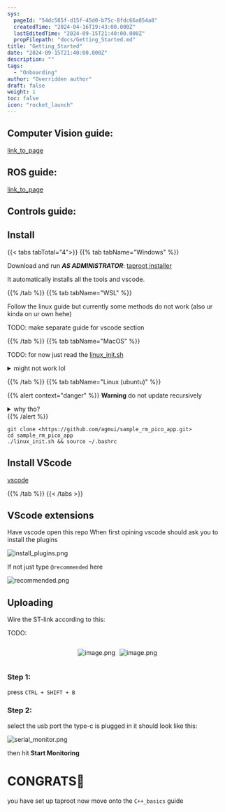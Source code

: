 ```yaml
---
sys:
  pageId: "54dc585f-d15f-45d0-b75c-8fdc66a854a8"
  createdTime: "2024-04-16T19:43:00.000Z"
  lastEditedTime: "2024-09-15T21:40:00.000Z"
  propFilepath: "docs/Getting_Started.md"
title: "Getting_Started"
date: "2024-09-15T21:40:00.000Z"
description: ""
tags:
  - "Onboarding"
author: "Overridden author"
draft: false
weight: 1
toc: false
icon: "rocket_launch"
---
```


## Computer Vision guide:

[link_to_page](86d45bc0-388b-4d26-8848-44f255f73d0e)

## ROS guide:

[link_to_page](3c76c1de-ec8f-46d6-8b0a-294005edc2d5)

## Controls guide:

## Install

{{< tabs tabTotal="4">}}
{{% tab tabName="Windows" %}}

Download and run _**AS ADMINISTRATOR**_: [taproot installer](https://github.com/Thornbots/TeachingFreshies/releases/tag/1.0)

It automatically installs all the tools and vscode.

{{% /tab %}}
{{% tab tabName="WSL" %}}

Follow the linux guide but currently some methods do not work (also ur kinda on ur own hehe)

TODO: make separate guide for vscode section

{{% /tab %}}
{{% tab tabName="MacOS" %}}

TODO: for now just read the [linux_init.sh](https://github.com/agmui/sample_rm_pico_app/blob/main/linux_init.sh)

<details>
<summary>might not work lol</summary>

`brew install libusb pkg-config`

Next install: [vscode](https://code.visualstudio.com/Download)

</details>

{{% /tab %}}
{{% tab tabName="Linux (ubuntu)" %}}

{{% alert context="danger" %}}
**Warning** do not update recursively
<details>
<summary>why tho?</summary>
There are some submodules that may go on for a while (like tinyusb) and I highly
recommend you don't need to get them.
If you want to see what submodules I update just look in `linux_init.sh`
</details>
{{% /alert %}}

```shell
git clone <https://github.com/agmui/sample_rm_pico_app.git>
cd sample_rm_pico_app
./linux_init.sh && source ~/.bashrc
```

## Install VScode

[vscode](https://code.visualstudio.com/Download)

{{% /tab %}}
{{< /tabs >}}

## VScode extensions

Have vscode open this repo
When first opining vscode should ask you to install the plugins

![install_plugins.png](https://prod-files-secure.s3.us-west-2.amazonaws.com/d518164a-d88e-44d1-a4ee-3adb3bd8bce0/89bd30f0-1825-4e77-867b-0a41ce370880/install_plugins.png?X-Amz-Algorithm=AWS4-HMAC-SHA256&X-Amz-Content-Sha256=UNSIGNED-PAYLOAD&X-Amz-Credential=ASIAZI2LB466QCAHHK7I%2F20250207%2Fus-west-2%2Fs3%2Faws4_request&X-Amz-Date=20250207T121309Z&X-Amz-Expires=3600&X-Amz-Security-Token=IQoJb3JpZ2luX2VjEFwaCXVzLXdlc3QtMiJGMEQCIGsLuGOAVOaa65THwtlwkactaz9tHuqK2zDPAxZ%2Fxk46AiAmOhqZj5hUTSW8EFME8hxabwCcWmUzZ0uB3pCvXkKiwir%2FAwh1EAAaDDYzNzQyMzE4MzgwNSIMGcuz2uCqPTHO1D22KtwDGg3W32Pkzxv04%2FXZFwLN85iFt%2BMOGpiqYLgi5GTEcGv4AOHpoe0BmaAzBfIKqJ2Rlypkxu7lTWRQ3ZEP82hxcCIHZii07Pb%2BbtNfxuoYctzVUsHrqjl8mNuA0YPz71B7rTzou5%2BVnH19ezj0hcZ5D1RzSjeu1vUX3nP7DlFxANsFdGhU3OLJkDbeDayj8%2FOVl%2F24WBVgrMaumH4qiBm4ocgCEn11CYA43YW1Z9aBrnKZdqXT0hbNSuRDgXPhaf93%2FWtYM%2FkGOyBp9MCtxMosTlvPlvT6APn173S0%2FFmMerJxNqsfQqBFvmsPdxw89VyU49MMmuh0%2FUfTeEOgEF6D4mGhvaenFapMVyobAbc2DcefrxYU4WgNJyMmuY8Ole37kejf3PX0m0q8UqzaEZmHLnXk6xOwRMrVEST%2FLv2ayx1t9iyIfY2ME6ag5OvFUBlwVY6sP1eiPeHeZMmvQ%2BCw7%2BGCMPwQcKU14hOZuFk6iHFoZhDFMcDFYLGIg5W2BYQTuDsAWqdNbhelfdKKIqVYLSGyw2bngnq7tJJgsxW4VNrbBThdmYoNoKeAATmjjcxxwXorEtuk9UzER4yFkB%2Bxw7SQOgmHIL4DqSvPoLCuV0XALZ3WesqDMbPBTCIw3fCXvQY6pgETD%2BKXbkWQBGpCipS55ysAaid4cP%2BxzVD8o8wDA69ZcaZo7LHqjsDgCe35hubAn01PCEwe6q0IlyGyFP3q6hnWi4T3t%2FX%2F%2Bb3I7HYJ6Ud4UEA1gBajdx4Ut2c2%2FJx4obfl%2BHAFbvJ5goyj1b3MQ1XVTjqc1cds56SYQUYPqoxWmXoQzkwTLVPl1SP7ECFdJ4j2dSVrnB4S181wqZSIhQ72Hrc%2FHEQR&X-Amz-Signature=c17cd9289d59085193d4e860f60c7b830fe33c91ee3a1b6e0b5dadf6c3518f7e&X-Amz-SignedHeaders=host&x-id=GetObject)

If not just type `@recommended` here  

![recommended.png](https://prod-files-secure.s3.us-west-2.amazonaws.com/d518164a-d88e-44d1-a4ee-3adb3bd8bce0/61e661e9-5d85-4dfc-be0d-8d2097a5e793/recommended.png?X-Amz-Algorithm=AWS4-HMAC-SHA256&X-Amz-Content-Sha256=UNSIGNED-PAYLOAD&X-Amz-Credential=ASIAZI2LB466QCAHHK7I%2F20250207%2Fus-west-2%2Fs3%2Faws4_request&X-Amz-Date=20250207T121309Z&X-Amz-Expires=3600&X-Amz-Security-Token=IQoJb3JpZ2luX2VjEFwaCXVzLXdlc3QtMiJGMEQCIGsLuGOAVOaa65THwtlwkactaz9tHuqK2zDPAxZ%2Fxk46AiAmOhqZj5hUTSW8EFME8hxabwCcWmUzZ0uB3pCvXkKiwir%2FAwh1EAAaDDYzNzQyMzE4MzgwNSIMGcuz2uCqPTHO1D22KtwDGg3W32Pkzxv04%2FXZFwLN85iFt%2BMOGpiqYLgi5GTEcGv4AOHpoe0BmaAzBfIKqJ2Rlypkxu7lTWRQ3ZEP82hxcCIHZii07Pb%2BbtNfxuoYctzVUsHrqjl8mNuA0YPz71B7rTzou5%2BVnH19ezj0hcZ5D1RzSjeu1vUX3nP7DlFxANsFdGhU3OLJkDbeDayj8%2FOVl%2F24WBVgrMaumH4qiBm4ocgCEn11CYA43YW1Z9aBrnKZdqXT0hbNSuRDgXPhaf93%2FWtYM%2FkGOyBp9MCtxMosTlvPlvT6APn173S0%2FFmMerJxNqsfQqBFvmsPdxw89VyU49MMmuh0%2FUfTeEOgEF6D4mGhvaenFapMVyobAbc2DcefrxYU4WgNJyMmuY8Ole37kejf3PX0m0q8UqzaEZmHLnXk6xOwRMrVEST%2FLv2ayx1t9iyIfY2ME6ag5OvFUBlwVY6sP1eiPeHeZMmvQ%2BCw7%2BGCMPwQcKU14hOZuFk6iHFoZhDFMcDFYLGIg5W2BYQTuDsAWqdNbhelfdKKIqVYLSGyw2bngnq7tJJgsxW4VNrbBThdmYoNoKeAATmjjcxxwXorEtuk9UzER4yFkB%2Bxw7SQOgmHIL4DqSvPoLCuV0XALZ3WesqDMbPBTCIw3fCXvQY6pgETD%2BKXbkWQBGpCipS55ysAaid4cP%2BxzVD8o8wDA69ZcaZo7LHqjsDgCe35hubAn01PCEwe6q0IlyGyFP3q6hnWi4T3t%2FX%2F%2Bb3I7HYJ6Ud4UEA1gBajdx4Ut2c2%2FJx4obfl%2BHAFbvJ5goyj1b3MQ1XVTjqc1cds56SYQUYPqoxWmXoQzkwTLVPl1SP7ECFdJ4j2dSVrnB4S181wqZSIhQ72Hrc%2FHEQR&X-Amz-Signature=2029b1cc84caa0239e842fb5e166235800382e2abfd368d5a3406700ac3251cd&X-Amz-SignedHeaders=host&x-id=GetObject)

## Uploading

Wire the ST-link according to this:

TODO:

<div style="display: flex;flex-direction: row; column-gap:10px; max-width: 630px;justify-content: center;">
<div>

![image.png](https://prod-files-secure.s3.us-west-2.amazonaws.com/d518164a-d88e-44d1-a4ee-3adb3bd8bce0/210ecb78-1116-4d7b-b9b7-2292f66fa2c2/image.png?X-Amz-Algorithm=AWS4-HMAC-SHA256&X-Amz-Content-Sha256=UNSIGNED-PAYLOAD&X-Amz-Credential=ASIAZI2LB466USRPWOH7%2F20250207%2Fus-west-2%2Fs3%2Faws4_request&X-Amz-Date=20250207T121314Z&X-Amz-Expires=3600&X-Amz-Security-Token=IQoJb3JpZ2luX2VjEFwaCXVzLXdlc3QtMiJHMEUCIDBtIykwb8AZ8fwbBUEXkcCMNyoy7HGTv1AjlQw0FMWfAiEAyYHAcnSpYhFxf5yfX9NKPJGdbf%2FGxNQ2NAZOAqgtiu8q%2FwMIdRAAGgw2Mzc0MjMxODM4MDUiDOS%2F9mcjbg6DXMXt3CrcAx74FzQbfMWVaqdY5GuxFdE%2FqTMcC9%2BGc23WrB66DJ8z1KsimJ3OX3mGpQPfVHCSApJDwLYVP3ONJp0F5VOD9RIsAoxsoz9Wie4k4eVzUhXrWARtfoGethr6ED%2FfperQb%2BD4cx%2Bq4is1%2Bbx%2F67UgbIuQk8AE3EPCmkmFfnRm7ED8tI%2B032%2BDyIxnC2xy33iI1CKfotvgyhg51%2Fe8o2xHiESsrakXw6moxJX2T%2FX7VIohYwFTMi%2BKRMANeatSGzG9WATo9HfpcTmblc%2BjJ67joVaSoJRfisGfVFgIrpMmUIMzPejGFM2HIDxs9y%2BHy1YxJtgobm3R09AVdCVSDzT8cYj25jXs7iBJOTWdR1DjVSgWRPFwY2q3F7Vytw2nzBzVesxAt3yctLTUmG5ICWixXcbDkQSERaR3414blYmydFaeKgYYVkoRit4q3qMSz03qUMwgR9hkGLLkCZK8Q6Ile41RgVwLNIA7cqasasb23jpkwgozu76Qbc4qVkgglhZZ%2BsTK3Ru8vbd6%2FZyRPzBPa17u4jiKG8RBvFSdmobl3t2o8m44E5YWl5akoh4cdwuxSa9uMykSkcmxn0xKCuxbIgQjp4znP0j1d5kKzoPykR371%2FkgfW%2Fn65WfMFArMKfwl70GOqUBDDXC%2F7%2Fw5oG75psUu4dKccy8aUZwVwsRJ9yJ5t0gsH2%2BteT10F5FvkF%2BWZi%2FUHk%2Fl0EOPqnqVWumIh%2FRZ1KreyQPVRES0v8hTsQMLtx%2F%2BUyEr6GwvjmF7%2B%2BImtLXyb9UKp%2FK2v9XeLJ3XdFJnbJtuweoArZ6LVe75emBnNChl0W7bfkRILeX7UrUykCVi5gN19%2Fns9fxc%2FmKhH25qf8WSs5G6cPr&X-Amz-Signature=a42ebdbf8c2ae4ba88c0e53c1212fd8cd2811804f09729e69f9575b14b0c3ed6&X-Amz-SignedHeaders=host&x-id=GetObject)

</div>
<div>

![image.png](https://prod-files-secure.s3.us-west-2.amazonaws.com/d518164a-d88e-44d1-a4ee-3adb3bd8bce0/33a0fd0f-8ca6-4a86-8e09-26e95ded1fff/image.png?X-Amz-Algorithm=AWS4-HMAC-SHA256&X-Amz-Content-Sha256=UNSIGNED-PAYLOAD&X-Amz-Credential=ASIAZI2LB466QXDFMVLK%2F20250207%2Fus-west-2%2Fs3%2Faws4_request&X-Amz-Date=20250207T121314Z&X-Amz-Expires=3600&X-Amz-Security-Token=IQoJb3JpZ2luX2VjEFgaCXVzLXdlc3QtMiJHMEUCIQDqeaadCsscQAIgBQdRj31%2BIxS07tOlFZjRYB8g2qDz4gIgN32S6mcSXAhB9HriryaPtzQEiCjkqqoJDxWXiCw315oq%2FwMIcRAAGgw2Mzc0MjMxODM4MDUiDEXpUuoG9KS4bqPR7CrcA6BJBIzc1qIZJMUTVDJQHoY1N3kXt1NeXl6Ta4UcbdUhdaONMP2mbTp1cs%2F6JVhH%2FF5rvoUTGZH6VSfaB4bvEUCHrmUnPPw7ezLjYm%2FsNZf%2BAGh1fjcpcwAjQRCm17BQIQSrH5mzvRNzcR%2B7VxAun5UdfpHp6HlhfEt3vDd0A%2Fb59m9DM6SLnRpX8i2oBl03tq0vROxkwmIO93Chm6fKAcb9vlQ8lebFsB2841EERlL7FxQMFx1lCdM%2BrnAOq406b%2FR4EQ2OVNNI6PmgYJZSDnRp8sMIKb6vDjHutMkSnBDSZaYskvr%2FbaYUhwKNpkEe5yfl9zjjJ3Qngtf9bP5KRDJSSVWN47g%2BTx9%2FCh3lqGqJ56%2BnhEPuSxNi%2BYesujkmym3ukZWDaeuJsPkosGKpIiJXfV0dQN4vmDwEJ5Me%2F%2F6Fz%2FQShIELgjIOiEXAurXmb72e39S2eIBthep7B2gbzCT166WPcRIfbnl%2F3JEsfxJToTAjwm1bRDczKf1hX9KTi4GS%2B7%2B9c1WxWBipwiiFK3FK39d7eg9IwYVdQMYP7lOQ5IEJyg030RrZsyRwr9L9W%2FTurejE1sykViXICd3tll127nnOb4b0TVjSO4ODBwiVepEkIU6wbtR%2B0cpjMJ37lr0GOqUBD72SzJn4oiwNeoPrM1TUPSRL8Qqrt9GkS5yrLy5GbW5X4B3eU37KuDs4FROLzBl43ySrCjK8lfc37kG%2FqLgj2OBBazezjbZFUCb9GhLqMCCRyphCx2Fl28iLtH3eUggUIE2pWgwjmP6qLnl0LEycm%2Baek5APAbr9okYH5LaqHlJcifVOVJFU41t3oKKtvCqgswRZTXSqtHX07gSj4hOVkCk%2BBrN6&X-Amz-Signature=db537bac3cebd21aea8f94a9ee7667bcaea25bed6b354050e3fe5200f284dab0&X-Amz-SignedHeaders=host&x-id=GetObject)

</div>
</div>

### Step 1:

press `CTRL + SHIFT + B`

### Step 2:

select the usb port the type-c is plugged in it should look like this:

![serial_monitor.png](https://prod-files-secure.s3.us-west-2.amazonaws.com/d518164a-d88e-44d1-a4ee-3adb3bd8bce0/f03f4774-05d4-4393-b6a0-d5efb6d315ab/serial_monitor.png?X-Amz-Algorithm=AWS4-HMAC-SHA256&X-Amz-Content-Sha256=UNSIGNED-PAYLOAD&X-Amz-Credential=ASIAZI2LB466QCAHHK7I%2F20250207%2Fus-west-2%2Fs3%2Faws4_request&X-Amz-Date=20250207T121309Z&X-Amz-Expires=3600&X-Amz-Security-Token=IQoJb3JpZ2luX2VjEFwaCXVzLXdlc3QtMiJGMEQCIGsLuGOAVOaa65THwtlwkactaz9tHuqK2zDPAxZ%2Fxk46AiAmOhqZj5hUTSW8EFME8hxabwCcWmUzZ0uB3pCvXkKiwir%2FAwh1EAAaDDYzNzQyMzE4MzgwNSIMGcuz2uCqPTHO1D22KtwDGg3W32Pkzxv04%2FXZFwLN85iFt%2BMOGpiqYLgi5GTEcGv4AOHpoe0BmaAzBfIKqJ2Rlypkxu7lTWRQ3ZEP82hxcCIHZii07Pb%2BbtNfxuoYctzVUsHrqjl8mNuA0YPz71B7rTzou5%2BVnH19ezj0hcZ5D1RzSjeu1vUX3nP7DlFxANsFdGhU3OLJkDbeDayj8%2FOVl%2F24WBVgrMaumH4qiBm4ocgCEn11CYA43YW1Z9aBrnKZdqXT0hbNSuRDgXPhaf93%2FWtYM%2FkGOyBp9MCtxMosTlvPlvT6APn173S0%2FFmMerJxNqsfQqBFvmsPdxw89VyU49MMmuh0%2FUfTeEOgEF6D4mGhvaenFapMVyobAbc2DcefrxYU4WgNJyMmuY8Ole37kejf3PX0m0q8UqzaEZmHLnXk6xOwRMrVEST%2FLv2ayx1t9iyIfY2ME6ag5OvFUBlwVY6sP1eiPeHeZMmvQ%2BCw7%2BGCMPwQcKU14hOZuFk6iHFoZhDFMcDFYLGIg5W2BYQTuDsAWqdNbhelfdKKIqVYLSGyw2bngnq7tJJgsxW4VNrbBThdmYoNoKeAATmjjcxxwXorEtuk9UzER4yFkB%2Bxw7SQOgmHIL4DqSvPoLCuV0XALZ3WesqDMbPBTCIw3fCXvQY6pgETD%2BKXbkWQBGpCipS55ysAaid4cP%2BxzVD8o8wDA69ZcaZo7LHqjsDgCe35hubAn01PCEwe6q0IlyGyFP3q6hnWi4T3t%2FX%2F%2Bb3I7HYJ6Ud4UEA1gBajdx4Ut2c2%2FJx4obfl%2BHAFbvJ5goyj1b3MQ1XVTjqc1cds56SYQUYPqoxWmXoQzkwTLVPl1SP7ECFdJ4j2dSVrnB4S181wqZSIhQ72Hrc%2FHEQR&X-Amz-Signature=c57c351a9be8fa6e9553887b32dad975b46cc6cea835268ee5ff01feab92f681&X-Amz-SignedHeaders=host&x-id=GetObject)

then hit **Start Monitoring**

# CONGRATS🎉

you have set up taproot now move onto the `C++_basics` guide

